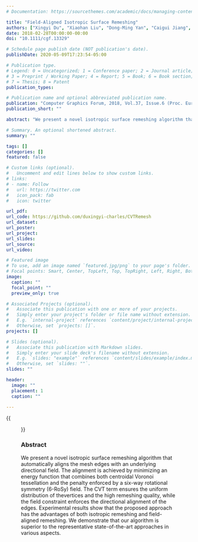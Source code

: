 ```yaml
---
# Documentation: https://sourcethemes.com/academic/docs/managing-content/

title: "Field-Aligned Isotropic Surface Remeshing"
authors: ["Xingyi Du", "Xiaohan Liu", "Dong-Ming Yan", "Caigui Jiang", "Juntao Ye", "Hui Zhang"]
date: 2018-02-28T00:00:00-00:00
doi: "10.1111/cgf.13329"

# Schedule page publish date (NOT publication's date).
publishDate: 2020-05-09T17:23:54-05:00

# Publication type.
# Legend: 0 = Uncategorized; 1 = Conference paper; 2 = Journal article;
# 3 = Preprint / Working Paper; 4 = Report; 5 = Book; 6 = Book section;
# 7 = Thesis; 8 = Patent
publication_types: 

# Publication name and optional abbreviated publication name.
publication: "Computer Graphics Forum, 2018, Vol.37, Issue.6 (Proc. Eurographics 2018)"
publication_short: ""

abstract: "We present a novel isotropic surface remeshing algorithm that automatically aligns the mesh edges with an underlying directional field. The alignment is achieved by minimizing an energy function that combines both centroidal Voronoi tessellation and the penalty enforced by a six-way rotational symmetry (6-RoSy) field. The CVT term ensures the uniform distribution of thevertices and the high remeshing quality, while the field constraint enforces the directional alignment of the edges. Experimental results show that the proposed approach has the advantages of both isotropic remeshing and field-aligned remeshing. We demonstrate that our algorithm is superior to the representative state-of-the-art approaches in various aspects."

# Summary. An optional shortened abstract.
summary: ""

tags: []
categories: []
featured: false

# Custom links (optional).
#   Uncomment and edit lines below to show custom links.
# links:
# - name: Follow
#   url: https://twitter.com
#   icon_pack: fab
#   icon: twitter

url_pdf:
url_code: https://github.com/duxingyi-charles/CVTRemesh
url_dataset:
url_poster:
url_project:
url_slides:
url_source:
url_video:

# Featured image
# To use, add an image named `featured.jpg/png` to your page's folder.
# Focal points: Smart, Center, TopLeft, Top, TopRight, Left, Right, BottomLeft, Bottom, BottomRight.
image:
  caption: ""
  focal_point: ""
  preview_only: true

# Associated Projects (optional).
#   Associate this publication with one or more of your projects.
#   Simply enter your project's folder or file name without extension.
#   E.g. `internal-project` references `content/project/internal-project/index.md`.
#   Otherwise, set `projects: []`.
projects: []

# Slides (optional).
#   Associate this publication with Markdown slides.
#   Simply enter your slide deck's filename without extension.
#   E.g. `slides: "example"` references `content/slides/example/index.md`.
#   Otherwise, set `slides: ""`.
slides: ""

header:
  image: ""
  placement: 1
  caption: ""

---
```


{{<figure alt="overview of algorithm" src="/img/fcvt-cylinder.png" title="Figure 1. Given a user-defined directional field (left), our method aligns mesh edges with the field direction (middle left). The result is a high quality remeshing with less singular vertices (right).">}}

### **Abstract**

We present a novel isotropic surface remeshing algorithm that automatically aligns the mesh edges with an underlying directional field. The alignment is achieved by minimizing an energy function that combines both centroidal Voronoi tessellation and the penalty enforced by a six-way rotational symmetry (6-RoSy) field. The CVT term ensures the uniform distribution of thevertices and the high remeshing quality, while the field constraint enforces the directional alignment of the edges. Experimental results show that the proposed approach has the advantages of both isotropic remeshing and field-aligned remeshing. We demonstrate that our algorithm is superior to the representative state-of-the-art approaches in various aspects.